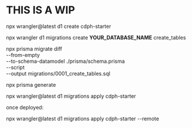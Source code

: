 # THIS IS A WIP

npx wrangler@latest d1 create cdph-starter

npx wrangler d1 migrations create __YOUR_DATABASE_NAME__ create_tables

npx prisma migrate diff \
  --from-empty \
  --to-schema-datamodel ./prisma/schema.prisma \
  --script \
  --output migrations/0001_create_tables.sql

npx prisma generate

npx wrangler@latest d1 migrations apply cdph-starter

once deployed:

npx wrangler@latest d1 migrations apply cdph-starter --remote
